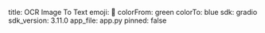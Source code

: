 title: OCR Image To Text
emoji: 📸
colorFrom: green
colorTo: blue
sdk: gradio
sdk_version: 3.11.0
app_file: app.py
pinned: false
